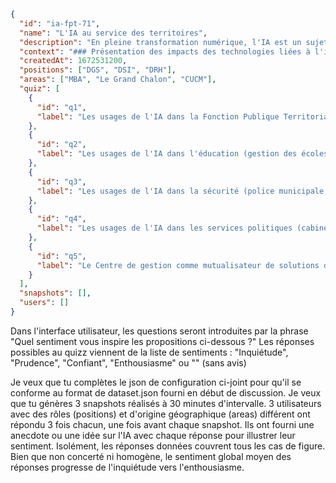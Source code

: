 ```json
{
  "id": "ia-fpt-71",
  "name": "L'IA au service des territoires",
  "description": "En pleine transformation numérique, l'IA est un sujet d'actualité brûlant qui suscite de nombreuses interrogations. Comment cette technologie pourrait-elle accompagner la modernisation de nos services publics et l’optimisation de nos ressources de manière inédite ? Est-ce un atout ou au contraire une menace ?",
  "context": "### Présentation des impacts des technologies liées à l'intelligence artificielle, notamment pour les collectivités territoriales\n\n**Idées clés :**\n- **Amélioration de l'efficacité des services publics :** L'IA permet une gestion optimisée des ressources, une meilleure allocation des budgets et une administration plus réactive.\n- **Amélioration de la prise de décision :** Les technologies d'IA fournissent des analyses de données avancées pour appuyer les décideurs dans les collectivités territoriales, offrant des insights sur les tendances et les besoins locaux.\n- **Personnalisation des services aux citoyens :** Grâce à l'IA, les services peuvent être adaptés de manière plus précise aux besoins des citoyens, améliorant ainsi leur qualité de vie et l'engagement communautaire.\n- **Gestion intelligente des infrastructures :** L'IA contribue à une gestion plus efficace des infrastructures urbaines (transports, énergie, eau), réduisant les coûts et augmentant la durabilité.\n- **Sécurité et surveillance :** L'utilisation de l'IA pour la surveillance et la sécurité permet une détection précoce des incidents et une réponse rapide, améliorant la sécurité publique.\n\n### Usages et limites des outils d'IA\n\n**Idées clés :**\n- **Applications diverses :** L'IA est utilisée dans divers domaines comme la santé, l'éducation, la gestion urbaine, et la sécurité. Elle facilite des tâches telles que la reconnaissance d'images, la prédiction des comportements et l'optimisation des processus.\n- **Limites éthiques :** L'utilisation de l'IA pose des questions éthiques concernant la vie privée, la discrimination algorithmique et la transparence des décisions prises par les systèmes automatisés.\n- **Fiabilité et biais :** Les outils d'IA peuvent être sujets à des biais dans les données et les algorithmes, ce qui peut conduire à des résultats erronés ou injustes.\n- **Dépendance technologique :** Une utilisation excessive de l'IA peut mener à une dépendance technologique, réduisant la capacité des humains à prendre des décisions autonomes.\n- **Coûts et complexité :** L'implémentation des technologies d'IA peut être coûteuse et complexe, nécessitant des investissements importants en formation et en infrastructure.\n\n### Adaptation de ces technologies au contexte territorial\n\n**Idées clés :**\n- **Approche contextualisée :** L'adoption de l'IA doit être adaptée aux spécificités locales, prenant en compte les particularités socio-économiques et culturelles de chaque territoire.\n- **Engagement communautaire :** La mise en œuvre de l'IA doit inclure une consultation et une participation active des citoyens pour assurer une acceptation et une légitimité des initiatives.\n- **Formation et sensibilisation :** Il est crucial de former les agents territoriaux et d'informer les citoyens sur les bénéfices et les limites de l'IA pour garantir une utilisation efficace et responsable.\n- **Développement d'infrastructures locales :** Les territoires doivent investir dans les infrastructures technologiques locales pour soutenir le déploiement et l'entretien des solutions d'IA.\n- **Évaluation continue :** Il est essentiel de mettre en place des mécanismes d'évaluation et d'ajustement pour assurer que les technologies d'IA restent pertinentes et bénéfiques pour les collectivités locales.",
  "createdAt": 1672531200,
  "positions": ["DGS", "DSI", "DRH"],
  "areas": ["MBA", "Le Grand Chalon", "CUCM"],
  "quiz": [
    {
      "id": "q1",
      "label": "Les usages de l'IA dans la Fonction Publique Territoriale en général."
    },
    {
      "id": "q2",
      "label": "Les usages de l'IA dans l'éducation (gestion des écoles maternelles et primaires, organisation des activités périscolaires et de la restauration scolaire)."
    },
    {
      "id": "q3",
      "label": "Les usages de l'IA dans la sécurité (police municipale, prévention et gestion des risques, surveillance des équipements publics)."
    },
    {
      "id": "q4",
      "label": "Les usages de l'IA dans les services politiques (cabinet du maire, secrétariat général, conseil municipal, protocole)."
    },
    {
      "id": "q5",
      "label": "Le Centre de gestion comme mutualisateur de solutions d'IA au service du territoire."
    }
  ],
  "snapshots": [],
  "users": []
}
```

Dans l'interface utilisateur, les questions seront introduites par la phrase "Quel sentiment vous inspire les propositions ci-dessous ?" Les réponses possibles au quizz viennent de la liste de sentiments : "Inquiétude", "Prudence", "Confiant", "Enthousiasme" ou "" (sans avis)

Je veux que tu complètes le json de configuration ci-joint pour qu'il se conforme au format de dataset.json fourni en début de discussion. Je veux que tu génères 3 snapshots réalisés à 30 minutes d'intervalle. 3 utilisateurs avec des rôles (positions) et d'origine géographique (areas) différent ont répondu 3 fois chacun, une fois avant chaque snapshot. Ils ont fourni une anecdote ou une idée sur l'IA avec chaque réponse pour illustrer leur sentiment. Isolément, les réponses données couvrent tous les cas de figure. Bien que non concerté ni homogène, le sentiment global moyen des réponses progresse de l'inquiétude vers l'enthousiasme.
